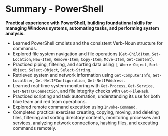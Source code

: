 # Summary - PowerShell

**Practical experience with PowerShell, building foundational skills for managing Windows systems, automating tasks, and performing system analysis.**

- Learned PowerShell cmdlets and the consistent Verb-Noun structure for commands.
- Explored file system navigation and file operations (`Get-ChildItem`, `Set-Location`, `New-Item`, `Remove-Item`, `Copy-Item`, `Move-Item`, `Get-Content`).
- Practiced piping, filtering, and sorting data using `|`, `Where-Object`, `Sort-Object`, `Select-Object`, `Select-String`.
- Retrieved system and network information using `Get-ComputerInfo`, `Get-LocalUser`, `Get-NetIPConfiguration`, `Get-NetIPAddress`.
- Learned real-time system monitoring with `Get-Process`, `Get-Service`, `Get-NetTCPConnection`, and file integrity checks with `Get-FileHash`.
- Practiced scripting and task automation, understanding its use for both blue team and red team operations.
- Explored remote command execution using `Invoke-Command`.
- Completed practical exercises creating, copying, moving, and deleting files, filtering and sorting directory contents, monitoring processes and services, analyzing network connections, hashing files, and executing commands remotely.
